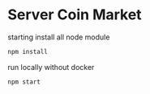 # Server Coin Market

starting install all node module

```bash
npm install
```

run locally without docker

```bash
npm start
```